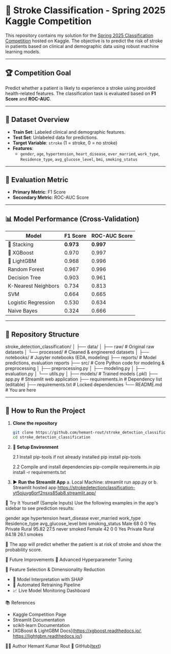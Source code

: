 # 🧠 Stroke Classification - Spring 2025 Kaggle Competition

This repository contains my solution for the [Spring 2025 Classification Competition](https://www.kaggle.com/competitions/spring-2025-classification-competition) hosted on Kaggle. The objective is to predict the risk of stroke in patients based on clinical and demographic data using robust machine learning models.

---

## 🏆 Competition Goal

Predict whether a patient is likely to experience a stroke using provided health-related features. The classification task is evaluated based on **F1 Score** and **ROC-AUC**.

---

## 📁 Dataset Overview

- **Train Set**: Labeled clinical and demographic features.
- **Test Set**: Unlabeled data for predictions.
- **Target Variable**: `stroke` (1 = stroke, 0 = no stroke)
- **Features**: 
  - `gender`, `age`, `hypertension`, `heart_disease`, `ever_married`, `work_type`,  
    `Residence_type`, `avg_glucose_level`, `bmi`, `smoking_status`

---

## 🧪 Evaluation Metric

- **Primary Metric**: F1 Score
- **Secondary Metric**: ROC-AUC Score

---

## 📊 Model Performance (Cross-Validation)

| Model                | F1 Score | ROC-AUC Score |
|----------------------|----------|----------------|
| 🥇 Stacking          | **0.973** | **0.997**       |
| 🥈 XGBoost           | 0.970     | 0.997          |
| 🥉 LightGBM          | 0.968     | 0.996          |
| Random Forest        | 0.967     | 0.996          |
| Decision Tree        | 0.903     | 0.961          |
| K-Nearest Neighbors  | 0.734     | 0.813          |
| SVM                  | 0.664     | 0.665          |
| Logistic Regression  | 0.530     | 0.634          |
| Naive Bayes          | 0.324     | 0.666          |

---

## 📂 Repository Structure

stroke_detection_classification/
│
├── data/
│ ├── raw/ # Original raw datasets
│ └── processed/ # Cleaned & engineered datasets
│
├── notebooks/ # Jupyter notebooks (EDA, modeling)
├── reports/ # Model predictions, evaluation reports
├── src/ # Core Python code for modeling & preprocessing
│ ├── preprocessing.py
│ ├── modeling.py
│ ├── evaluation.py
│ └── utils.py
│
├── models/ # Trained models (.pkl)
├── app.py # Streamlit web application
├── requirements.in # Dependency list (editable)
├── requirements.txt # Locked dependencies
└── README.md # You are here

---

## 🚀 How to Run the Project

1. **Clone the repository**
   ```bash
   git clone https://github.com/hemant-rout/stroke_detection_classification.git
   cd stroke_detection_classification

2. **🔧 Setup Environment**

   2.1 Install pip-tools if not already installed
   pip install pip-tools

   2.2 Compile and install dependencies
   pip-compile requirements.in
   pip install -r requirements.txt

3. **▶️ Run the Streamlit App**
   a. Local Machine:
      streamlit run app.py
         or
   b. Streamlit hosted app
      https://strokedetectionclassification-yt5ojuyg6orf2nsxs85ab8.streamlit.app/
      

🧪 Try It Yourself (Sample Inputs)
Use the following examples in the app's sidebar to see prediction results:

gender	age	hypertension	heart_disease	ever_married	work_type	Residence_type	avg_glucose_level	bmi	smoking_status
Male	68	0	0	Yes	Private	Rural	95.82	27.5	never smoked
Female	42	0	0	Yes	Private	Rural	84.18	26.1	smokes

   🧠 The app will predict whether the patient is at risk of stroke and show the probability score.


📌 Future Improvements
🔧 Advanced Hyperparameter Tuning

🧬 Feature Selection & Dimensionality Reduction
   * 🧠 Model Interpretation with SHAP
   * 🔁 Automated Retraining Pipeline
   * 📈 Live Model Monitoring Dashboard

📚 References
   * Kaggle Competition Page
   * Streamlit Documentation
   * scikit-learn Documentation
   * [XGBoost & LightGBM Docs](https://xgboost.readthedocs.io/, https://lightgbm.readthedocs.io/)

🧑‍💻 Author
Hemant Kumar Rout
🔗 GitHub([text](https://github.com/hemant-rout))


